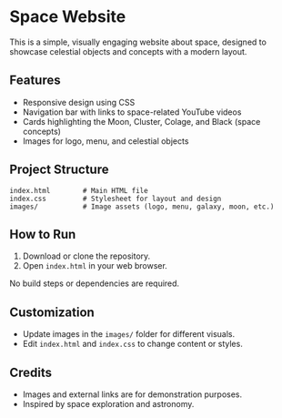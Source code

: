 # Space Website

This is a simple, visually engaging website about space, designed to showcase celestial objects and concepts with a modern layout.

## Features
- Responsive design using CSS
- Navigation bar with links to space-related YouTube videos
- Cards highlighting the Moon, Cluster, Colage, and Black (space concepts)
- Images for logo, menu, and celestial objects

## Project Structure
```
index.html        # Main HTML file
index.css         # Stylesheet for layout and design
images/           # Image assets (logo, menu, galaxy, moon, etc.)
```

## How to Run
1. Download or clone the repository.
2. Open `index.html` in your web browser.

No build steps or dependencies are required.

## Customization
- Update images in the `images/` folder for different visuals.
- Edit `index.html` and `index.css` to change content or styles.

## Credits
- Images and external links are for demonstration purposes.
- Inspired by space exploration and astronomy.
